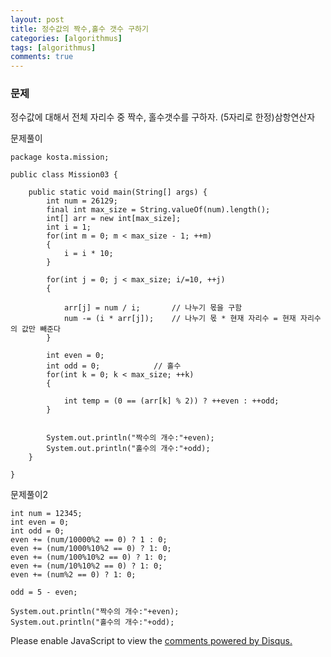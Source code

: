 ```yaml
---
layout: post
title: 정수값의 짝수,홀수 갯수 구하기
categories: [algorithmus]
tags: [algorithmus]
comments: true
---
```


### 문제
정수값에 대해서 전체 자리수 중 짝수, 홀수갯수를 구하자.
(5자리로 한정)삼항연산자

문제풀이
~~~
package kosta.mission;

public class Mission03 {

	public static void main(String[] args) {
		int num = 26129;
		final int max_size = String.valueOf(num).length();
		int[] arr = new int[max_size];
		int i = 1;
		for(int m = 0; m < max_size - 1; ++m)
		{
			i = i * 10;
		}
		
		for(int j = 0; j < max_size; i/=10, ++j)
		{
			
			arr[j] = num / i;		// 나누기 몫을 구함
			num -= (i * arr[j]);	// 나누기 몫 * 현재 자리수 = 현재 자리수의 값만 빼준다
		}
		
		int even = 0;
		int odd = 0;			// 홀수
		for(int k = 0; k < max_size; ++k)
		{
			
			int temp = (0 == (arr[k] % 2)) ? ++even : ++odd;
		}
		
		
		System.out.println("짝수의 개수:"+even);
		System.out.println("홀수의 개수:"+odd);	
	}

}
~~~

문제풀이2
~~~
int num = 12345;
int even = 0;
int odd = 0;
even += (num/10000%2 == 0) ? 1 : 0;
even += (num/1000%10%2 == 0) ? 1: 0;
even += (num/100%10%2 == 0) ? 1: 0;
even += (num/10%10%2 == 0) ? 1: 0;
even += (num%2 == 0) ? 1: 0;
		
odd = 5 - even;

System.out.println("짝수의 개수:"+even);
System.out.println("홀수의 개수:"+odd);	
~~~
<div id="disqus_thread"></div>
<script>

/**
*  RECOMMENDED CONFIGURATION VARIABLES: EDIT AND UNCOMMENT THE SECTION BELOW TO INSERT DYNAMIC VALUES FROM YOUR PLATFORM OR CMS.
*  LEARN WHY DEFINING THESE VARIABLES IS IMPORTANT: https://disqus.com/admin/universalcode/#configuration-variables*/
/*
var disqus_config = function () {
this.page.url = PAGE_URL;  // Replace PAGE_URL with your page's canonical URL variable
this.page.identifier = PAGE_IDENTIFIER; // Replace PAGE_IDENTIFIER with your page's unique identifier variable
};
*/
(function() { // DON'T EDIT BELOW THIS LINE
var d = document, s = d.createElement('script');
s.src = 'https://parkwonhui.disqus.com/embed.js';
s.setAttribute('data-timestamp', +new Date());
(d.head || d.body).appendChild(s);
})();
</script>
<noscript>Please enable JavaScript to view the <a href="https://disqus.com/?ref_noscript">comments powered by Disqus.</a></noscript>
                            
